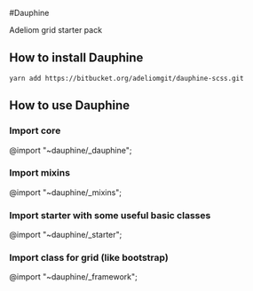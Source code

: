 #Dauphine

Adeliom grid starter pack

## How to install Dauphine

```
yarn add https://bitbucket.org/adeliomgit/dauphine-scss.git
```

## How to use Dauphine

### Import core
@import "~dauphine/_dauphine";

### Import mixins
@import "~dauphine/_mixins";

### Import starter with some useful basic classes
@import "~dauphine/_starter";

### Import class for grid (like bootstrap)
@import "~dauphine/_framework";